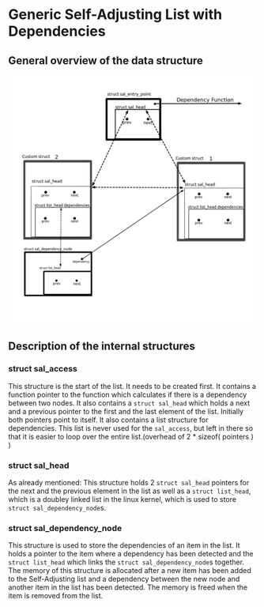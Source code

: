 # Generic Self-Adjusting List with Dependencies
## General overview of the data structure
![Implementation](./graphics/sal_data_structure.png)

## Description of the internal structures
### struct sal_access
This structure is the start of the list. It needs to be created first. It contains a function pointer to the function 
which calculates if there is a dependency between two nodes.
It also contains a `struct sal_head` which holds a next and a previous pointer to the first and the last element of the 
list. Initially both pointers point to itself.
It also contains a list structure for dependencies. This list is never used for the `sal_access`, but left in there
so that it is easier to loop over the entire list.(overhead of 2 * sizeof( pointers ) )

### struct sal_head
As already mentioned: This structure holds 2 `struct sal_head` pointers for the next and the previous element in the 
list as well as a `struct list_head`, which is a doubley linked list in the linux kernel, which is used to store 
`struct sal_dependency_node`s.

### struct sal_dependency_node
This structure is used to store the dependencies of an item in the list. It holds a pointer to the item where a 
dependency has been detected and the `struct list_head` which links the `struct sal_dependency_node`s together.
The memory of this structure is allocated after a new item has been added to the Self-Adjusting list and a dependency 
between the new node and another item in the list has been detected. The memory is freed when the item is removed from 
the list.
